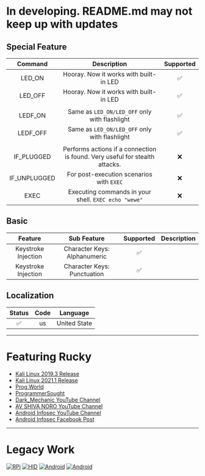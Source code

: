 # In developing. README.md may not keep up with updates

## Special Feature
|        Command             |                      Description                                     | Supported  | 
|:--------------------------:|:--------------------------------------------------------------------:|:----------:|
|        LED_ON              |          Hooray. Now it works with built-in LED                      |     ✅     |
|        LED_OFF             |          Hooray. Now it works with built-in LED                      |     ✅     |
||||
|        LEDF_ON             |          Same as ```LED_ON/LED_OFF``` only with flashlight                 |     ✅     |
|        LEDF_OFF            |          Same as ```LED_ON/LED_OFF``` only with flashlight                 |     ✅     |
||||
|        IF_PLUGGED          |Performs actions if a connection is found. Very useful for stealth attacks.|     ❌     |
|        IF_UNPLUGGED        |          For post-execution scenarios with ```EXEC```                     |     ❌     |
|        EXEC                |          Executing commands in your shell. ```EXEC echo "wewe"```         |     ❌     |

## Basic
|        Feature         |             Sub Feature              | Supported |                        Description                          |
|:----------------------:|:------------------------------------:|:---------:|:-----------------------------------------------------------:|
|  Keystroke Injection   |     Character Keys: Alphanumeric     |     ✅    |                                                             |
|  Keystroke Injection   |     Character Keys: Punctuation      |     ✅    |                                                             |
 




## Localization
| Status |   Code    |        Language         |
|:------:|:---------:|:-----------------------:|
|   ✅    |   us   |         United State           


---

# Featuring Rucky
- [Kali Linux 2019.3 Release](https://www.kali.org/blog/kali-linux-2019-3-release/)
- [Kali Linux 2021.1 Release](https://www.kali.org/blog/kali-linux-2021-1-release/)
- [Prog.World](https://prog.world/kali-linux-nethunter-on-android-part-3-breaking-the-distance/)
- [ProgrammerSought](https://www.programmersought.com/article/30497171179/)
- [Dark_Mechanic YouTube Channel](https://youtu.be/ic-X-FCLNk8)
- [AV SHIVA NORO YouTube Channel](https://youtu.be/4clbu41cEQ0)
- [Android Infosec YouTube Channel](https://www.youtube.com/watch?v=_NDXzGPh_BQ)
- [Android Infosec Facebook Post](https://www.facebook.com/AndroidInfoSec/posts/4101537619869708)

---

# Legacy Work
[![RPi](https://img.shields.io/badge/Raspberry%20Pi-0%20W-maroon)](https://github.com/mayankmetha/Rucky-Ext-RPi)
[![HID](https://img.shields.io/badge/Project-Legacy%20HID-lightgreen)](https://github.com/mayankmetha/Rucky-Legacy-HID)
[![Android](https://img.shields.io/badge/android-4.4.x-green)](https://github.com/mayankmetha/Rucky/releases/tag/1.9)
[![Android](https://img.shields.io/badge/android-5.x-green)](https://github.com/mayankmetha/Rucky/releases/tag/1.9)
